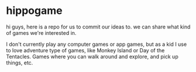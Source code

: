 # hippogame
hi guys, here is a repo for us to commit our ideas to. we can share what kind of games we're interested in. 

I don't currently play any computer games or app games, but as a kid I use to love adventure type of games, like Monkey Island or Day of the Tentacles. Games where you can walk around and explore, and pick up things, etc. 
